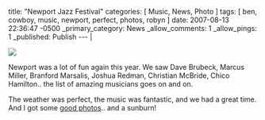 title: "Newport Jazz Festival"
categories: [ Music, News, Photo ]
tags: [ ben, cowboy, music, newport, perfect, photos, robyn ]
date: 2007-08-13 22:36:47 -0500
_primary_category: News
_allow_comments: 1
_allow_pings: 1
_published: Publish
--- |

<div class="photo"><a href="http://benalman.com/photo/sets/72157601393143107/detail/"><img src="http://farm2.static.flickr.com/1404/1092491949_7e661f6b6b_t.jpg" /></a></div>

Newport was a lot of fun again this year. We saw Dave Brubeck, Marcus Miller, Branford Marsalis, Joshua Redman, Christian McBride, Chico Hamilton.. the list of amazing musicians goes on and on.

The weather was perfect, the music was fantastic, and we had a great time. And I got some <a href="http://benalman.com/photo/sets/72157601393143107/detail/">good photos</a>.. and a sunburn!
